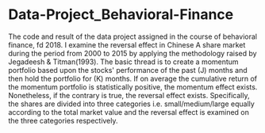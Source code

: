 # Data-Project_Behavioral-Finance
The code and result of the data project assigned in the course of behavioral finance, fd 2018.
I examine the reversal effect in Chinese A share market during the period from 2000 to 2015 by applying the methodology raised by Jegadeesh & Titman(1993). The basic thread is to create a momentum portfolio based upon the stocks' performance of the past (J) months and then hold the portfolio for (K) months. If on average the cumulative return of the momentum portfolio is statistically positive, the momentum effect exists. Nonetheless, if the contrary is true, the reversal effect exists. Specifically, the shares are divided into three categories i.e. small/medium/large equally according to the total market value and the reversal effect is examined on the three categories respectively.
